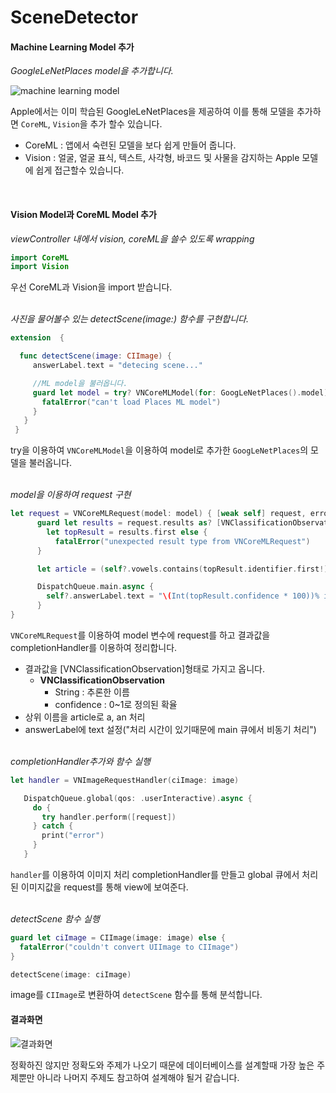 # SceneDetector

####  Machine Learning Model 추가
*GoogleLeNetPlaces model을 추가합니다.*

![machine learning model](/images/coreMLModel.png)

Apple에서는 이미 학습된 GoogleLeNetPlaces을 제공하여 이를 통해 모델을 추가하면 ```CoreML```, ```Vision```을 추가 할수 있습니다.

- CoreML : 앱에서 숙련된 모델을 보다 쉽게 만들어 줍니다.
- Vision : 얼굴, 얼굴 표식, 텍스트, 사각형, 바코드 및 사물을 감지하는 Apple 모델에 쉽게 접근할수 있습니다.
<br>

#### Vision Model과 CoreML Model 추가
*viewController 내에서 vision, coreML을 쓸수 있도록 wrapping*

```swift
import CoreML
import Vision
```

우선 CoreML과 Vision을 import 받습니다.
<br><br>

*사진을 물어볼수 있는 detectScene(image:) 함수를 구현합니다.*

```swift
extension  {

  func detectScene(image: CIImage) {
     answerLabel.text = "detecing scene..."

     //ML model을 불러옵니다.
     guard let model = try? VNCoreMLModel(for: GoogLeNetPlaces().model) else {
       fatalError("can't load Places ML model")
     }
   }
 }
```

try을 이용하여 ```VNCoreMLModel```을 이용하여 model로 추가한 ```GoogLeNetPlaces```의 모델을 불러옵니다.
<br><br>

*model을 이용하여 request 구현*

```swift
let request = VNCoreMLRequest(model: model) { [weak self] request, error in
      guard let results = request.results as? [VNClassificationObservation],
        let topResult = results.first else {
          fatalError("unexpected result type from VNCoreMLRequest")
      }

      let article = (self?.vowels.contains(topResult.identifier.first!))! ? "an" : "a"

      DispatchQueue.main.async {
        self?.answerLabel.text = "\(Int(topResult.confidence * 100))% it's \(article) \(topResult.identifier)"
      }
}
```

```VNCoreMLRequest```를 이용하여 model 변수에 request를 하고 결과값을 completionHandler를 이용하여 정리합니다.

- 결과값을 [VNClassificationObservation]형태로 가지고 옵니다.
  - **VNClassificationObservation**
    - String : 추론한 이름
    - confidence : 0~1로 정의된 확율
- 상위 이름을 article로 a, an 처리
- answerLabel에 text 설정("처리 시간이 있기때문에 main 큐에서 비동기 처리")
<br><br>

*completionHandler추가와 함수 실행*

```swift
let handler = VNImageRequestHandler(ciImage: image)

   DispatchQueue.global(qos: .userInteractive).async {
     do {
       try handler.perform([request])
     } catch {
       print("error")
     }
   }
```
```handler```를 이용하여 이미지 처리 completionHandler를 만들고 global 큐에서 처리된 이미지값을 request를 통해 view에 보여준다.
<br><br>

*detectScene 함수 실행*

```swift
guard let ciImage = CIImage(image: image) else {
  fatalError("couldn't convert UIImage to CIImage")
}

detectScene(image: ciImage)
```

image를 ```CIImage```로 변환하여 ```detectScene``` 함수를 통해 분석합니다.


#### 결과화면

![결과화면](/images/result.jpeg)

정확하진 않지만 정확도와 주제가 나오기 때문에 데이터베이스를 설계할때 가장 높은 주제뿐만 아니라 나머지 주제도 참고하여 설계해야 될거 같습니다.
